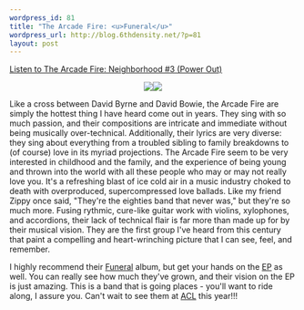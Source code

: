 ```yaml
--- 
wordpress_id: 81
title: "The Arcade Fire: <u>Funeral</u>"
wordpress_url: http://blog.6thdensity.net/?p=81
layout: post
---
```

<p><a href="http://www.amazon.com/exec/obidos/clipserve/B00092QGMK001001/1/102-2933411-4672958">Listen to The Arcade Fire: Neighborhood #3 (Power Out)</a></p><p><div align=center><img src="http://images.amazon.com/images/P/B0002IVN9W.01._PE10_SCMZZZZZZZ_.jpg"/><img src="http://images.amazon.com/images/P/B0009V61ZI.01._SCMZZZZZZZ_.jpg"/></div></p><p>Like a cross between David Byrne and David Bowie, the Arcade Fire are simply the hottest thing I have heard come out in years.  They sing with so much passion, and their compositions are intricate and immediate without being musically over-technical.  Additionally, their lyrics are very diverse: they sing about everything from a troubled sibling to family breakdowns to (of course) love in its myriad projections.  The Arcade Fire seem to be very interested in childhood and the family, and the experience of being young and thrown into the world with all these people who may or may not really love you.  It's a refreshing blast of ice cold air in a music industry choked to death with overproduced, supercompressed love ballads.  Like my friend Zippy once said, "They're the eighties band that never was," but they're so much more.  Fusing rythmic, cure-like guitar work with violins, xylophones, and accordions, their lack of technical flair is far more than made up for by their musical vision.  They are the first group I've heard from this century that paint a compelling and heart-wrinching picture that I can see, feel, and remember.</p><p>I highly recommend their <a href="http://www.amazon.com/exec/obidos/tg/detail/-/B0002IVN9W/qid=1118779256/sr=8-1/ref=pd_csp_1/102-2933411-4672958?v=glance&s=music&n=507846">Funeral</a> album, but get your hands on the <a href="http://www.amazon.com/exec/obidos/tg/detail/-/B0009V61ZI/qid=1118779256/sr=8-26/ref=sr_8_xs_ap_i11_xgl15/102-2933411-4672958?v=glance&s=music&n=507846">EP</a> as well.  You can really see how much they've grown, and their vision on the EP is just amazing.  This is a band that is going places - you'll want to ride along, I assure you.  Can't wait to see them at <a href="http://aclfest.com">ACL</a> this year!!!</p>

